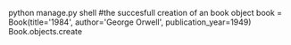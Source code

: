 python manage.py shell
#the succesfull creation of an book object
book = Book(title='1984', author='George Orwell', publication_year=1949)
Book.objects.create